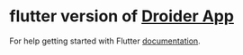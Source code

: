 # flutter version of [Droider App](https://github.com/Jacks0N23/DroiderApp)

For help getting started with Flutter
[documentation](https://flutter.io/).
